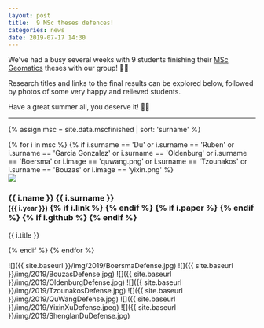 ```yaml
---
layout: post
title:  9 MSc theses defences!
categories: news
date: 2019-07-17 14:30
---
```


We've had a busy several weeks with 9 students finishing their [MSc Geomatics](http://geomatics.tudelft.nl) theses with our group! 🎉🥳

Research titles and links to the final results can be explored below, followed by photos of some very happy and relieved students.

Have a great summer all, you deserve it! 🤩😎

- - -

{% assign msc = site.data.mscfinished | sort: 'surname' %}

<div class="row">
{% for i in msc %}
{% if i.surname == 'Du' or i.surname == 'Ruben' or i.surname == 'Garcia Gonzalez' or i.surname == 'Oldenburg' or i.surname == 'Boersma' or i.image == 'quwang.png' or i.surname == 'Tzounakos' or i.surname == 'Bouzas' or i.image == 'yixin.png' %}
  <div class="col-sm-4 col-xs-6">
    <div class="thumbnail">
      <a href="{{ i.link }}"><img src="{{ "/img/msc/" | append: i.image | prepend: site.baseurl }}"/></a>
      <div class="caption">
        <h3>
          {{ i.name }} {{ i.surname }} 
          <br />
          <small>({{ i.year }})</small>
        {% if i.link %}
          <small><a href="{{ i.link }}"><i class="fas fa-book" title="thesis"></i></a></small>
        {% endif %}
        {% if i.paper %}
          <small><a href="{{ i.paper }}"><i class="fas fa-file-text" title="paper"></i></a></small>
        {% endif %}
        {% if i.github %}
          <small><a href="{{ i.github }}"><i class="fab fa-github" title="github"></i></a></small> 
        {% endif %}
        </h3>
        <p>{{ i.title }}</p>
      </div>
    </div>
  </div>
{% endif %}
{% endfor %}
</div>

![]({{ site.baseurl }}/img/2019/BoersmaDefense.jpg)
![]({{ site.baseurl }}/img/2019/BouzasDefense.jpg)
![]({{ site.baseurl }}/img/2019/OldenburgDefense.jpg)
![]({{ site.baseurl }}/img/2019/TzounakosDefense.jpg)
![]({{ site.baseurl }}/img/2019/QuWangDefense.jpg)
![]({{ site.baseurl }}/img/2019/YixinXuDefense.jpeg)
![]({{ site.baseurl }}/img/2019/ShenglanDuDefense.jpg)